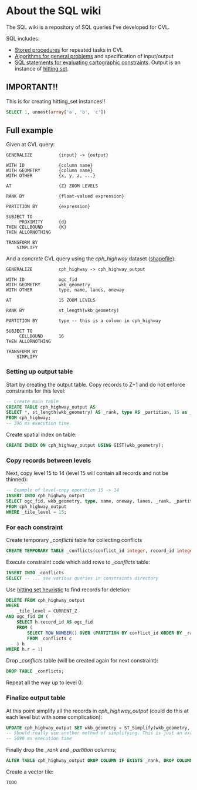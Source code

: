# About the SQL wiki

The SQL wiki is a repository of SQL queries I've developed for CVL.

SQL includes:

* [Stored procedures](stored_procedures) for repeated tasks in CVL
* [Algorithms for general problems](algorithms) and specification of input/output
* [SQL statements for evaluating cartographic constraints](constraints). Output is an instance of [hitting set](algorithms/hitting_set.md).


## IMPORTANT!!

This is for creating hitting_set instances!!

```sql
SELECT 1, unnest(array['a', 'b', 'c'])
```

## Full example

Given at CVL query:

```cvl
GENERALIZE 			{input} -> {output} 

WITH ID 			{column name}
WITH GEOMETRY		{column name}
WITH OTHER			{x, y, z, ...}

AT  				{Z} ZOOM LEVELS

RANK BY 			{float-valued expression}

PARTITION BY 		{expression}

SUBJECT TO 
	 PROXIMITY 		{d} 
THEN CELLBOUND 		{K} 
THEN ALLORNOTHING 

TRANSFORM BY
	SIMPLIFY 
```

And a *concrete* CVL query using the *cph_highway* dataset ([shapefile](http://skipperkongen.dk/geodata/cph_highway.zip)):

```cvl
GENERALIZE 			cph_highway -> cph_highway_output 

WITH ID 			ogc_fid
WITH GEOMETRY		wkb_geometry
WITH OTHER			type, name, lanes, oneway

AT  				15 ZOOM LEVELS

RANK BY 			st_length(wkb_geometry)

PARTITION BY 		type -- this is a column in cph_highway

SUBJECT TO 
	 CELLBOUND 		16
THEN ALLORNOTHING 

TRANSFORM BY
	SIMPLIFY 
```

### Setting up output table

Start by creating the output table. Copy records to Z+1 and do not enforce constraints for this level:

```sql
-- Create main table
CREATE TABLE cph_highway_output AS
SELECT *, st_length(wkb_geometry) AS _rank, type AS _partition, 15 as _tile_level
FROM cph_highway;
-- 396 ms execution time.
```

Create spatial index on table:

```sql
CREATE INDEX ON cph_highway_output USING GIST(wkb_geometry);
```

### Copy records between levels

Next, copy level 15 to 14 (level 15 will contain all records and not be thinned):

```sql
-- Example of level-copy operation 15 -> 14
INSERT INTO cph_highway_output
SELECT ogc_fid, wkb_geometry, type, name, oneway, lanes, _rank, _partition, 14 as _tile_level
FROM cph_highway_output
WHERE _tile_level = 15;
```

### For each constraint

Create temporary *_conflicts* table for collecting conflicts

```sql
CREATE TEMPORARY TABLE _conflicts(conflict_id integer, record_id integer, _rank float);
```

Execute constraint code which add rows to *_conflicts* table:

```sql
INSERT INTO _conflicts
SELECT -- ... see various queries in constraints directory
```

Use [hitting set heuristic](algorithms/hitting_set.md) to find records for deletion:

```sql
DELETE FROM cph_highway_output 
WHERE 
	_tile_level = CURRENT_Z
AND ogc_fid IN (
	SELECT h.record_id AS ogc_fid 
	FROM (
		SELECT ROW_NUMBER() OVER (PARTITION BY conflict_id ORDER BY _rank) AS r, c.record_id
    	FROM _conflicts c
	) h
WHERE h.r = 1)
```

Drop *_conflicts* table (will be created again for next constraint):

```sql
DROP TABLE _conflicts;
```

Repeat all the way up to level 0. 

### Finalize output table

At this point simplify all the records in *cph_highway_output* (could do this at each level but with some complication):

```sql
UPDATE cph_highway_output SET wkb_geometry = ST_Simplify(wkb_geometry, ST_ResZ(_tile_level, 256)/2)
-- Should really use another method of simplifying. This is just an example.
-- 5090 ms execution time
```

Finally drop the *_rank* and *_partition* columns;

```sql
ALTER TABLE cph_highway_output DROP COLUMN IF EXISTS _rank, DROP COLUMN IF EXISTS _partition;
```

Create a vector tile:

```sql
TODO
```




